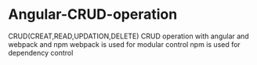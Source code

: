 # Angular-CRUD-operation
CRUD(CREAT,READ,UPDATION,DELETE)
CRUD operation with angular and webpack and npm
webpack is used for modular control
npm is used for dependency control

